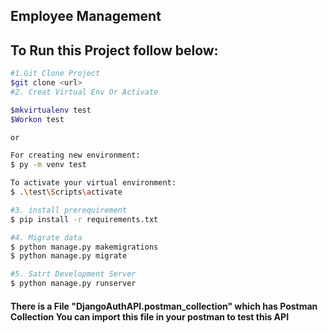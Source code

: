 ## Employee Management


## To Run this Project follow below:
```bash
#1.Git Clone Project
$git clone <url>
#2. Creat Virtual Env Or Activate

$mkvirtualenv test
$Workon test

or 

For creating new environment:
$ py -m venv test

To activate your virtual environment:
$ .\test\Scripts\activate

#3. install prerequirement
$ pip install -r requirements.txt

#4. Migrate data
$ python manage.py makemigrations
$ python manage.py migrate

#5. Satrt Development Server
$ python manage.py runserver
```

#### There is a File "DjangoAuthAPI.postman_collection" which has Postman Collection You can import this file in your postman to test this API

